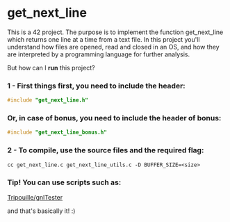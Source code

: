 # get_next_line

This is a 42 project. The purpose is to implement the function 
get_next_line which returns one line at a time from a text file. 
In this project you'll understand how files are opened, read and closed in an OS,
and how they are interpreted by a programming language for further analysis.

But how can I <b>run</b> this project? 

### 1 - First things first, you need to include the header:  
```C
#include "get_next_line.h"
```
### Or, in case of bonus, you need to include the header of bonus:
```C
#include "get_next_line_bonus.h"
```
### 2 - To compile, use the source files and the required flag:

    cc get_next_line.c get_next_line_utils.c -D BUFFER_SIZE=<size>
    
### Tip! You can use scripts such as:

   <a href="https://github.com/Tripouille/gnlTester" target="_blank">Tripouille/gnlTester</a>
        
and that's basically it! :)
